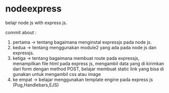 # nodeexpress
belajr node js with express js.

commit about :
1. pertama  -> tentang bagaimana menginstal expressjs pada node js.
2. kedua    -> tentang menggunakan module2 yang ada pada node js dan expressjs.
3. ketiga   -> tentang bagaimana membuat route pada expressjs, menampilkan file html pada express js, mengambil data yang di kirimkan dari form dengan method POST, belajar membuat                static link yang bisa di gunakan untuk mengambil css atau image
4. ke empat -> belajar menggunakan template engine pada express js (Pug,Handlebars,EJS)
